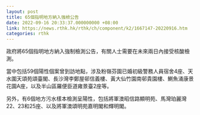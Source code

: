 ```yaml
---
layout: post
title: 65個指明地方納入強檢公告
date: 2022-09-16 20:33:37.000000000 +08:00
link: https://news.rthk.hk/rthk/ch/component/k2/1667147-20220916.htm
categories: rthk
---
```


政府將65個指明地方納入強制檢測公告，有關人士需要在未來兩日內接受核酸檢測。

當中包括59個陽性個案曾到訪地點，涉及粉嶺芬園已婚初級警務人員宿舍4座、天水圍天頌苑頌臺閣、長沙灣李鄭屋邨信義樓、黃大仙竹園南邨貴園樓、鰂魚涌康景花園A座，以及半山區羅便臣道雍景臺2座等。

另外，有6個地方污水樣本檢測呈陽性，包括將軍澳昭信路顯明苑、馬灣珀麗灣22、23和25座、以及將軍澳頌明苑嘉明閣和輝明閣。
